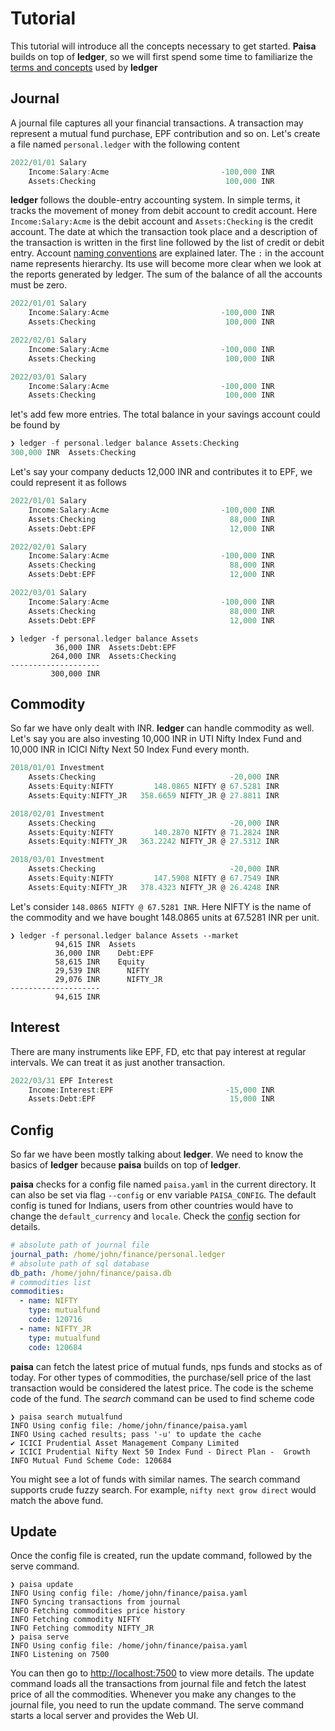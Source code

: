 # Tutorial

This tutorial will introduce all the concepts necessary to get
started. **Paisa** builds on top of **ledger**, so we will first spend
some time to familiarize the [terms and concepts](https://github.com/ledger/ledger/blob/master/doc/GLOSSARY.md) used by **ledger**

## Journal

A journal file captures all your financial transactions. A transaction
may represent a mutual fund purchase, EPF contribution and so
on. Let's create a file named `personal.ledger` with the following
content

```go
2022/01/01 Salary
    Income:Salary:Acme                         -100,000 INR
    Assets:Checking                             100,000 INR
```

**ledger** follows the double-entry accounting system. In simple terms, it
tracks the movement of money from debit account to credit
account. Here `Income:Salary:Acme` is the debit account and
`Assets:Checking` is the credit account. The date at which the
transaction took place and a description of the transaction is written
in the first line followed by the list of credit or debit
entry. Account [naming conventions](./accounts.md) are explained later. The `:` in the account name
represents hierarchy. Its use will become more clear when we look at
the reports generated by ledger. The sum of the balance of all the
accounts must be zero.

```go
2022/01/01 Salary
    Income:Salary:Acme                         -100,000 INR
    Assets:Checking                             100,000 INR

2022/02/01 Salary
    Income:Salary:Acme                         -100,000 INR
    Assets:Checking                             100,000 INR

2022/03/01 Salary
    Income:Salary:Acme                         -100,000 INR
    Assets:Checking                             100,000 INR
```

let's add few more entries. The total balance in your savings account
could be found by

```go
❯ ledger -f personal.ledger balance Assets:Checking
300,000 INR  Assets:Checking
```

Let's say your company deducts 12,000 INR and contributes it to EPF,
we could represent it as follows

```go
2022/01/01 Salary
    Income:Salary:Acme                         -100,000 INR
    Assets:Checking                              88,000 INR
    Assets:Debt:EPF                              12,000 INR

2022/02/01 Salary
    Income:Salary:Acme                         -100,000 INR
    Assets:Checking                              88,000 INR
    Assets:Debt:EPF                              12,000 INR

2022/03/01 Salary
    Income:Salary:Acme                         -100,000 INR
    Assets:Checking                              88,000 INR
    Assets:Debt:EPF                              12,000 INR
```


```shell
❯ ledger -f personal.ledger balance Assets
          36,000 INR  Assets:Debt:EPF
         264,000 INR  Assets:Checking
--------------------
         300,000 INR
```

## Commodity

So far we have only dealt with INR. **ledger** can handle commodity as
well. Let's say you are also investing 10,000 INR in UTI Nifty Index
Fund and 10,000 INR in ICICI Nifty Next 50 Index Fund every
month.

```go
2018/01/01 Investment
    Assets:Checking                              -20,000 INR
    Assets:Equity:NIFTY         148.0865 NIFTY @ 67.5281 INR
    Assets:Equity:NIFTY_JR   358.6659 NIFTY_JR @ 27.8811 INR

2018/02/01 Investment
    Assets:Checking                              -20,000 INR
    Assets:Equity:NIFTY         140.2870 NIFTY @ 71.2824 INR
    Assets:Equity:NIFTY_JR   363.2242 NIFTY_JR @ 27.5312 INR

2018/03/01 Investment
    Assets:Checking                              -20,000 INR
    Assets:Equity:NIFTY         147.5908 NIFTY @ 67.7549 INR
    Assets:Equity:NIFTY_JR   378.4323 NIFTY_JR @ 26.4248 INR
```

Let's consider `148.0865 NIFTY @ 67.5281 INR`. Here NIFTY is the name
of the commodity and we have bought 148.0865 units at 67.5281 INR per
unit.

```
❯ ledger -f personal.ledger balance Assets --market
          94,615 INR  Assets
          36,000 INR    Debt:EPF
          58,615 INR    Equity
          29,539 INR      NIFTY
          29,076 INR      NIFTY_JR
--------------------
          94,615 INR
```

## Interest

There are many instruments like EPF, FD, etc that pay interest at
regular intervals. We can treat it as just another transaction.

```go
2022/03/31 EPF Interest
    Income:Interest:EPF                         -15,000 INR
    Assets:Debt:EPF                              15,000 INR
```

## Config

So far we have been mostly talking about **ledger**. We need to know
the basics of **ledger** because **paisa** builds on top of
**ledger**.

**paisa** checks for a config file named `paisa.yaml` in the current
directory. It can also be set via flag `--config` or env variable
`PAISA_CONFIG`. The default config is tuned for Indians, users from
other countries would have to change the `default_currency` and
`locale`. Check the [config](./config.md) section for details.

```yaml
# absolute path of journal file
journal_path: /home/john/finance/personal.ledger
# absolute path of sql database
db_path: /home/john/finance/paisa.db
# commodities list
commodities:
  - name: NIFTY
    type: mutualfund
    code: 120716
  - name: NIFTY_JR
    type: mutualfund
    code: 120684
```

**paisa** can fetch the latest price of mutual funds, nps funds and
stocks as of today. For other types of commodities, the purchase/sell
price of the last transaction would be considered the latest
price. The code is the scheme code of the fund. The *search* command
can be used to find scheme code

```shell
❯ paisa search mutualfund
INFO Using config file: /home/john/finance/paisa.yaml
INFO Using cached results; pass '-u' to update the cache
✔ ICICI Prudential Asset Management Company Limited
✔ ICICI Prudential Nifty Next 50 Index Fund - Direct Plan -  Growth
INFO Mutual Fund Scheme Code: 120684
```


You might see a lot of funds with similar names. The search command
supports crude fuzzy search. For example, `nifty next grow direct` would match the above fund.


## Update

Once the config file is created, run the update command, followed by
the serve command.

```shell
❯ paisa update
INFO Using config file: /home/john/finance/paisa.yaml
INFO Syncing transactions from journal
INFO Fetching commodities price history
INFO Fetching commodity NIFTY
INFO Fetching commodity NIFTY_JR
❯ paisa serve
INFO Using config file: /home/john/finance/paisa.yaml
INFO Listening on 7500
```

You can then go to [http://localhost:7500](http://localhost:7500) to view more
details. The update command loads all the transactions from journal
file and fetch the latest price of all the commodities. Whenever you
make any changes to the journal file, you need to run the update
command. The serve command starts a local server and provides the
Web UI.
